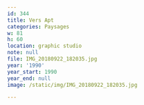 ```yaml
---
id: 344
title: Vers Apt
categories: Paysages
w: 81
h: 60
location: graphic studio
note: null
file: IMG_20180922_182035.jpg
year: '1990'
year_start: 1990
year_end: null
image: /static/img/IMG_20180922_182035.jpg

---
```

